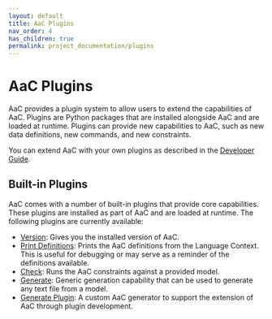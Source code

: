```yaml
---
layout: default
title: AaC Plugins
nav_order: 4
has_children: true
permalink: project_documentation/plugins
---
```


# AaC Plugins

AaC provides a plugin system to allow users to extend the capabilities of AaC. Plugins are Python packages that are installed alongside AaC and are loaded at runtime. Plugins can provide new capabilities to AaC, such as new data definitions, new commands, and new constraints.

You can extend AaC with your own plugins as described in the [Developer Guide](../dev_guide/dev_guide_index.md).

## Built-in Plugins

AaC comes with a number of built-in plugins that provide core capabilities. These plugins are installed as part of AaC and are loaded at runtime. The following plugins are currently available:

- [Version](version): Gives you the installed version of AaC.
- [Print Definitions](print_defs):  Prints the AaC definitions from the Language Context.  This is useful for debugging or may serve as a reminder of the definitions available.
- [Check](check): Runs the AaC constraints against a provided model.
- [Generate](generate):  Generic generation capability that can be used to generate any text file from a model.
- [Generate Plugin](gen_plugin):  A custom AaC generator to support the extension of AaC through plugin development.
